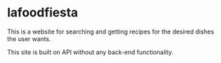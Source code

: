 # lafoodfiesta
This is a website for searching and getting recipes for the desired dishes the user wants.

This site is built on API without any back-end functionality.
